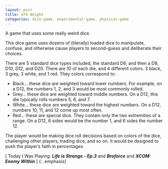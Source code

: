 ```yaml
---
layout: post
title: 479 Weight
categories: dice-game, experimental-game, physical-game
---
```

A game that uses some really weird dice.

This dice game uses dozens of (literally) loaded dice to manipulate, confuse, and otherwise cause players to second-guess and deliberate their choices.

There are 5 standard dice types included, the standard D6, and then a D8, D10, D12, and D20.  There are 10 of each die, and 4 different colors. 3 black, 3 grey, 3 white, and 1 red.  They colors correspond to:

- Black… these dice are weighted toward lower numbers.  For example, on a D12, the numbers 1, 2, and 3 would be most commonly rolled.
- Grey… these dice are weighted toward middle numbers.  On a D12, this die typically rolls numbers 5, 6, and 7.
- White… these dice are weighted toward the highest numbers.  On a D12, numbers 10, 11, and 12 come up most often.
- Red… these are special dice.  They contain only the two extremities of a range.  On a D12, 6 sides would be the number 1, and 6 sides the number 12.

The player would be making dice roll decisions based on colors of the dice, challenging other players, trading dice, and so on.  It would be designed to push the player’s faith in percentages.

[ Today I Was Playing: ***Life is Strange - Ep.3*** and ***Broforce*** and ***XCOM: Enemy Within*** ]
{: .emphasis}